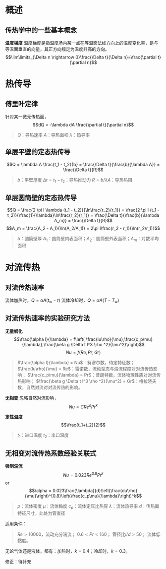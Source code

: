 # 概述
## 传热学中的一些基本概念
**温度梯度**
温度梯度是指温度场内某一点在等温面法线方向上的温度变化率，是与等温面垂直的向量，其正方向规定为温度升高的方向。
$$\lim\limits_{\Delta n \rightarrow 0}\frac{\Delta t}{\Delta n}=\frac{\partial t}{\partial n}$$
# 热传导
## 傅里叶定律
针对某一微元传热面，
$$dQ = -\lambda dA \frac{\partial t}{\partial n}$$
>$Q$：导热速率
>$A$：导热面积
>$\lambda$：热导率

## 单层平壁的定态热传导
$$Q = \lambda A \frac{t_1 - t_2}{b} = \frac{\Delta t}{\frac{b}{\lambda A}} = \frac{\Delta t}{R}$$
>$b$：平壁厚度
>$\Delta t = t_1 - t_2$：导热推动力
>$R=b/\lambda A$：导热热阻

## 单层圆筒壁的定态热传导
$$Q = \frac{2 \pi l \lambda (t_1 - t_2)}{\ln\frac{r_2}{r_1}} = \frac{2 \pi l (t_1 - t_2)}{\frac{1}{\lambda}\ln\frac{r_2}{r_1}} = \frac{\Delta t}{\frac{b}{\lambda A_m}} = \frac{\Delta t}{R}$$
$$A_m = \frac{A_2 - A_1}{\ln(A_2/A_1)} = 2\pi l\frac{r_2 - r_1}{\ln(r_2/r_1)}$$
>$b$：圆筒壁厚
>$A_1$：圆筒壁内表面积；$A_2$：圆筒壁外表面积；$A_m$：对数平均面积

# 对流传热

## 对流传热速率
流体加热时，$Q=\alpha A(t_w-t)$
流体冷却时，$Q=\alpha A(T-T_w)$

## 对流传热速率的实验研究方法
**无量纲化**
$$\frac{\alpha l}{\lambda} = f\left( \frac{lu\rho}{\mu},\frac{c_p\mu}{\lambda},\frac{\beta g \Delta t l^3 \rho ^2}{\mu^2}\right)$$
$$Nu = f(Re, Pr, Gr)$$
>$\frac{\alpha l}{\lambda} = Nu$：努塞尔数，待定特征数；
>$\frac{lu\rho}{\mu} = Re$：雷诺数，流动型态与湍流程度对对流传热影响；
>$\frac{c_p\mu}{\lambda} = Pr$：普朗特数，流体物理性质对对流传热影响；
>$\frac{\beta g \Delta t l^3 \rho ^2}{\mu^2} = Gr$：格拉晓夫数，自然对流对对流传热的影响。

**无相变**
忽略自然对流影响，
$$Nu = C {Re}^a {Pr}^k$$

**定性温度**
$$\frac{t_1+t_2}{2}$$
>$t_1$：进口温度
>$t_2$：出口温度

## 无相变对流传热系数经验关联式
**强制湍流**
$$Nu=0.023{Re}^{0.8}{Pr}^k$$
or
$$\alpha = 0.023\frac{\lambda}{d}\left(\frac{du\rho}{\mu}\right)^{0.8}\left(\frac{c_p\mu}{\lambda}\right)^k$$

>$\rho$：流体密度
>$\mu$：流体黏度
>$c_p$：流体定压比热容
>$\lambda$：流体热导率
>$d$：传热面特征尺寸，此处为管直径

适用条件：
>$Re>10000$，流动充分湍流；
>$0.6<Pr<160$；
>管径比$l/d>50$；
>流体低黏度。

无论气体还是液体，都有：加热时，$k=0.4$；冷却时，$k=0.3$。

修正：待补充